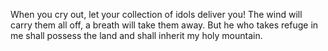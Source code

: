 When you cry out, let your collection of idols deliver you! The wind will carry them all off, a breath will take them away. But he who takes refuge in me shall possess the land and shall inherit my holy mountain.
